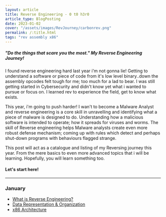 ```yaml
---
layout: article
title: Reverse Engineering - 0 t0 h3r0
article_type: BlogPosting
date: 2023-01-02
cover: "/assets/images/RevJourney/carbonrev.png"
permalink: /:title.html
tags: "rev assembly x86"
---
```


##### "Do the things that scare you the most."  My Reverse Engineering Journey!

I found reverse engineering hard last year i'm not gonna lie! Getting to understand a software or piece of code from it's low level binary..down the assembly opcodes felt tough for me; too much for a lad to bear. I was still getting started in Cybersecurity and didn't know yet what i wanted to pursue or focus on. I learned rev to experience the field, get to know what exists.   

This year, i'm going to push harder! I wan't to become a Malware Analyst and reverse engineering is a core skill in unravelling and identifying what a piece of malware is designed to do. Understanding how a malicious software is intended to operate; how it spreads for viruses and worms. The skill of Reverse engineering helps Malware analysts create even more robust defense mechanism; coming up with rules which detect and perhaps shut-down programs with behaviours flagged strange.  

This post will act as a catalogue and listing of my Reversing journey this year. From the mere basics to even more advanced topics that i will be learning. Hopefully, you will learn something too.  

#### Let's start here!
---
### January  
* [What is Reverse Engineering?](reverse/reverse_engineering.html)
* [Data Representation & Organization](reverse/data_representation.html)
* [x86 Architecture](reverse/computer_architecture.html)